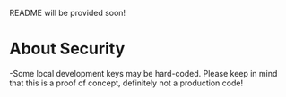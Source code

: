 README will be provided soon!

# About Security
-Some local development keys may be hard-coded. Please keep in mind that this is a proof of concept, definitely not a production code!
 
